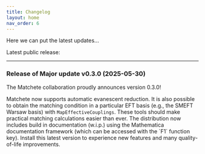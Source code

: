 ```yaml
---
title: Changelog
layout: home
nav_order: 6
---
```


Here we can put the latest updates...

Latest public release:


---

### Release of Major update v0.3.0 (2025-05-30)

The Matchete collaboration proudly announces version 0.3.0!

Matchete now supports automatic evanescent reduction. It is also possible to obtain the matching condition in a particular EFT basis (e.g., the SMEFT Warsaw basis) with `MapEffectiveCouplings`. These tools should make practical matching calculations easier than ever. The distribution now includes build in documentation (w.i.p.) using the Mathematica documentation framework (which can be accessed with the \`F1\` function key). Install this latest version to experience new features and many quality-of-life improvements.